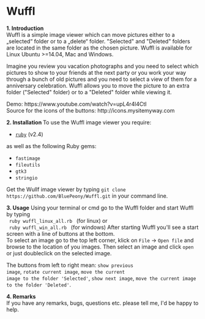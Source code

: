 # Wuffl
<strong> 1. Introduction </strong>  
Wuffl is a simple image viewer which can move pictures either to a „selected“ folder or to a „delete“ folder. "Selected" and "Deleted" folders are located in the same folder as the chosen picture. Wuffl is available for Linux Ubuntu >=14.04, Mac and Windows.  

Imagine you review you vacation photographs and you need to select which pictures to show to your friends at the next party or you work your way through a bunch of old pictures and you need to select a view of them for a anniversary celebration. Wuffl allows you to move the picture to an extra folder ("Selected" folder) or to a "Deleted" folder while viewing it. 
<p>
Demo: https://www.youtube.com/watch?v=upL4r4l4CtI<br>
Source for the icons of the buttons: http://icons.mysitemyway.com  
</p>
<strong> 2. Installation </strong>  
To use the Wuffl image viewer you require:
<ul>
  <li> <a href="https://www.ruby-lang.org/en/downloads/"><code>ruby</code></a> (v2.4)
</ul>
as well as the following Ruby gems:  
<ul>
  <li><code>fastimage</code>
  <li><code>fileutils</code>
  <li><code>gtk3</code>
  <li><code>stringio</code></li>
</ul>  

Get the Wullf image viewer by typing ```git clone https://github.com/BluePeony/Wuffl.git``` in your command line.

<strong>3. Usage</strong>
Using your terminal or cmd go to the Wuffl folder and start Wuffl by typing  
<code> ruby wuffl_linux_all.rb </code> (for linux) or  
<code> ruby wuffl_win_all.rb </code> (for windows)
After starting Wuffl you'll see a start screen with a line of buttons at the bottom.  
To select an image go to the top left corner, klick on <code>File</code> → <code>Open file</code> and browse to the location of you images. Then select an image and click <code>open</code> or just doubleclick on the selected image. 

The buttons from left to right mean: <code>show previous image</code>, <code>rotate current image</code>, <code>move the current image to the folder 'Selected'</code>, <code>show next image</code>, <code>move the current image to the folder 'Deleted'</code>.

<strong>4. Remarks</strong>  
If you have any remarks, bugs, questions etc. please tell me, I'd be happy to help. 
